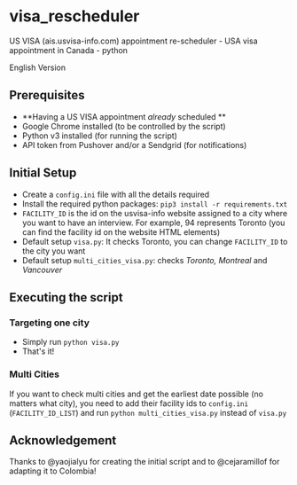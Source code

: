 # visa_rescheduler
US VISA (ais.usvisa-info.com) appointment re-scheduler - USA visa appointment in Canada - python


English Version


## Prerequisites
- **Having a US VISA appointment _already_ scheduled **
- Google Chrome installed (to be controlled by the script)
- Python v3 installed (for running the script)
- API token from Pushover and/or a Sendgrid (for notifications)


## Initial Setup
- Create a `config.ini` file with all the details required
- Install the required python packages: `pip3 install -r requirements.txt`
- `FACILITY_ID` is the id on the usvisa-info website assigned to
a city where you want to have an interview. For example, 94 represents Toronto 
(you can find the facility id on the website HTML elements)
- Default setup `visa.py`: It checks Toronto, you can change `FACILITY_ID` to the city you want
- Default setup `multi_cities_visa.py`: checks _Toronto, Montreal_ and _Vancouver_

## Executing the script
### Targeting one city 
- Simply run `python visa.py`
- That's it! 

### Multi Cities
If you want to check multi cities and get the earliest date possible (no matters what city), you need to add their facility ids to `config.ini`
(`FACILITY_ID_LIST`) and run `python multi_cities_visa.py` instead of `visa.py` 

## Acknowledgement
Thanks to @yaojialyu for creating the initial script and to @cejaramillof for adapting it to Colombia!
